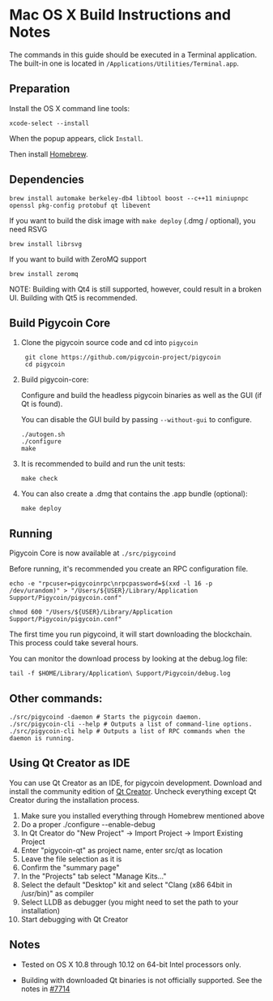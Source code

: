 Mac OS X Build Instructions and Notes
====================================
The commands in this guide should be executed in a Terminal application.
The built-in one is located in `/Applications/Utilities/Terminal.app`.

Preparation
-----------
Install the OS X command line tools:

`xcode-select --install`

When the popup appears, click `Install`.

Then install [Homebrew](https://brew.sh).

Dependencies
----------------------

    brew install automake berkeley-db4 libtool boost --c++11 miniupnpc openssl pkg-config protobuf qt libevent

If you want to build the disk image with `make deploy` (.dmg / optional), you need RSVG

    brew install librsvg

If you want to build with ZeroMQ support
    
    brew install zeromq

NOTE: Building with Qt4 is still supported, however, could result in a broken UI. Building with Qt5 is recommended.

Build Pigycoin Core
------------------------

1. Clone the pigycoin source code and cd into `pigycoin`

        git clone https://github.com/pigycoin-project/pigycoin
        cd pigycoin

2.  Build pigycoin-core:

    Configure and build the headless pigycoin binaries as well as the GUI (if Qt is found).

    You can disable the GUI build by passing `--without-gui` to configure.

        ./autogen.sh
        ./configure
        make

3.  It is recommended to build and run the unit tests:

        make check

4.  You can also create a .dmg that contains the .app bundle (optional):

        make deploy

Running
-------

Pigycoin Core is now available at `./src/pigycoind`

Before running, it's recommended you create an RPC configuration file.

    echo -e "rpcuser=pigycoinrpc\nrpcpassword=$(xxd -l 16 -p /dev/urandom)" > "/Users/${USER}/Library/Application Support/Pigycoin/pigycoin.conf"

    chmod 600 "/Users/${USER}/Library/Application Support/Pigycoin/pigycoin.conf"

The first time you run pigycoind, it will start downloading the blockchain. This process could take several hours.

You can monitor the download process by looking at the debug.log file:

    tail -f $HOME/Library/Application\ Support/Pigycoin/debug.log

Other commands:
-------

    ./src/pigycoind -daemon # Starts the pigycoin daemon.
    ./src/pigycoin-cli --help # Outputs a list of command-line options.
    ./src/pigycoin-cli help # Outputs a list of RPC commands when the daemon is running.

Using Qt Creator as IDE
------------------------
You can use Qt Creator as an IDE, for pigycoin development.
Download and install the community edition of [Qt Creator](https://www.qt.io/download/).
Uncheck everything except Qt Creator during the installation process.

1. Make sure you installed everything through Homebrew mentioned above
2. Do a proper ./configure --enable-debug
3. In Qt Creator do "New Project" -> Import Project -> Import Existing Project
4. Enter "pigycoin-qt" as project name, enter src/qt as location
5. Leave the file selection as it is
6. Confirm the "summary page"
7. In the "Projects" tab select "Manage Kits..."
8. Select the default "Desktop" kit and select "Clang (x86 64bit in /usr/bin)" as compiler
9. Select LLDB as debugger (you might need to set the path to your installation)
10. Start debugging with Qt Creator

Notes
-----

* Tested on OS X 10.8 through 10.12 on 64-bit Intel processors only.

* Building with downloaded Qt binaries is not officially supported. See the notes in [#7714](https://github.com/bitcoin/bitcoin/issues/7714)
